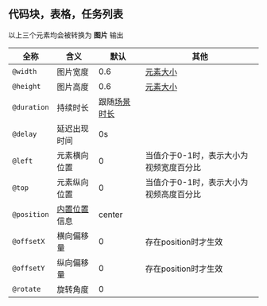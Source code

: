 
## 代码块，表格，任务列表

以上三个元素均会被转换为 **图片** 输出


| 全称        | 含义                               | 默认                           | 其他                                    |
| ----------- | ---------------------------------- | ------------------------------ | --------------------------------------- |
| `@width`    | 图片宽度                           | 0.6                            | [元素大小](/guide/m-scene#元素大小)     |
| `@height`   | 图片高度                           | 0.6                            | [元素大小](/guide/m-scene#元素大小)     |
| `@duration` | 持续时长                           | 跟随[场景时长](/guide/m-scene) |                                         |
| `@delay`    | 延迟出现时间                       | 0s                             |                                         |
| `@left`     | 元素横向位置                       | 0                              | 当值介于0-1时，表示大小为视频宽度百分比 |
| `@top`      | 元素纵向位置                       | 0                              | 当值介于0-1时，表示大小为视频高度百分比 |
| `@position` | [内置位置](/guide/m-position) 信息 | center                         |                                         |
| `@offsetX`  | 横向偏移量                         | 0                              | 存在position时才生效                    |
| `@offsetY`  | 纵向偏移量                         | 0                              | 存在position时才生效                    |
| `@rotate`        | 旋转角度                           | 0                              |                                                 |